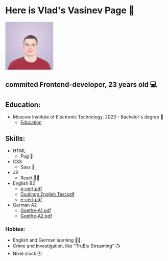# Here is Vlad's Vasinev Page 🥰
<img src="https://github.com/Vlad-Vasinev/Vlad-Vasinev/blob/main/vlad.jpeg" width="150">

## commited Frontend-developer, 23 years old 💻

## Education:
- Moscow Institute of Electronic Technology, 2023 - Bachelor's degree 🏫
  - [Education](https://github.com/Vlad-Vasinev/Vlad-Vasinev/blob/main/ausbildung_vasinev_ger.pdf)

## Skills: 

- HTML 
    - Pug 🐶
- CSS 
    - Sass 📃
- JS
    - React 👨‍💻
- English B2
    - [e-cert.pdf](https://github.com/Vlad-Vasinev/Vlad-Vasinev/blob/main/e-cert.pdf)
    - [Duolingo English Test.pdf](https://github.com/Vlad-Vasinev/Vlad-Vasinev/blob/main/Duolingo%20English%20Test.pdf)
    - [e-cert.pdf](https://github.com/Vlad-Vasinev/Vlad-Vasinev/blob/main/EF%20SET%20Certificate.pdf)
- German A2
    - [Goethe-A1.pdf](https://github.com/Vlad-Vasinev/Vlad-Vasinev/blob/main/goetheA1.pdf)
    - [Goethe-A2.pdf](https://github.com/Vlad-Vasinev/Vlad-Vasinev/blob/main/goetheA2.pdf)

### Hobies:

- English and German learning 👨‍🎓
- Crime and Investigation, like "TruBlu Streaming" 📺
- Nixie clock 🕙
